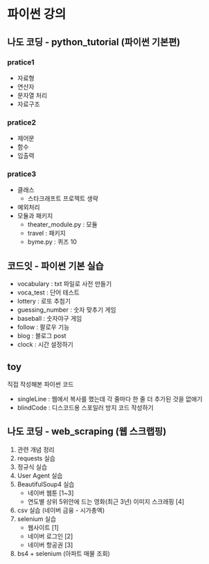 # 파이썬 강의
## 나도 코딩 - python_tutorial (파이썬 기본편)
### pratice1
- 자료형
- 연산자
- 문자열 처리
- 자료구조

### pratice2
- 제어문
- 함수
- 입출력

### pratice3
- 클래스
  + 스타크래프트 프로젝트 생략
- 예외처리
- 모듈과 패키지
  + theater_module.py : 모듈
  + travel : 패키지
  + byme.py : 퀴즈 10

## 코드잇 - 파이썬 기본 실습
- vocabulary : txt 파일로 사전 만들기
- voca_test : 단어 테스트
- lottery : 로또 추첨기
- guessing_number : 숫자 맞추기 게임
- baseball : 숫자야구 게임
- follow : 팔로우 기능
- blog : 블로그 post
- clock : 시간 설정하기

## toy
직접 작성해본 파이썬 코드
- singleLine : 웹에서 복사를 했는데 각 줄마다 한 줄 더 추가된 것을 없애기
- blindCode : 디스코드용 스포일러 방지 코드 작성하기

## 나도 코딩 - web_scraping (웹 스크랩핑)
1. 관련 개념 정리
2. requests 실습
3. 정규식 실습
4. User Agent 실습
5. BeautifulSoup4 실습
    * 네이버 웹툰 [1~3]
    * 연도별 상위 5위안에 드는 영화(최근 3년) 이미지 스크래핑 [4]
6. csv 실습 (네이버 금융 - 시가총액)
7. selenium 실습
    * 웹사이트 [1]
    * 네이버 로그인 [2]
    * 네이버 항공권 [3]
8. bs4 + selenium (아파트 매물 조회)